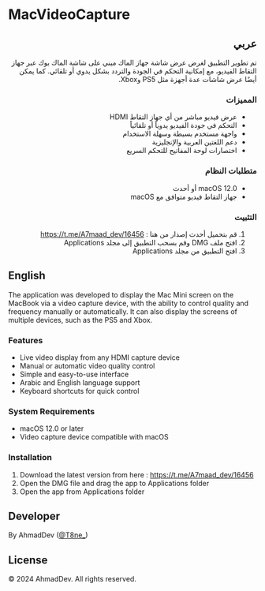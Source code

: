 # MacVideoCapture

<div dir="rtl">

## عربي
تم تطوير التطبيق لغرض عرض شاشة جهاز الماك ميني على شاشة الماك بوك عبر جهاز التقاط الفيديو، مع إمكانية التحكم في الجودة والتردد بشكل يدوي أو تلقائي.
كما يمكن أيضًا عرض شاشات عدة أجهزة مثل PS5 وXbox.

### المميزات
- عرض فيديو مباشر من أي جهاز التقاط HDMI
- التحكم في جودة الفيديو يدوياً أو تلقائياً
- واجهة مستخدم بسيطة وسهلة الاستخدام
- دعم اللغتين العربية والإنجليزية
- اختصارات لوحة المفاتيح للتحكم السريع

### متطلبات النظام
- macOS 12.0 أو أحدث
- جهاز التقاط فيديو متوافق مع macOS


### التثبيت
1. قم بتحميل أحدث إصدار من هنا : https://t.me/A7maad_dev/16456
2. افتح ملف DMG وقم بسحب التطبيق إلى مجلد Applications
3. افتح التطبيق من مجلد Applications

</div>

## English

The application was developed to display the Mac Mini screen on the MacBook via a video capture device, with the ability to control quality and frequency manually or automatically.
It can also display the screens of multiple devices, such as the PS5 and Xbox.

### Features
- Live video display from any HDMI capture device
- Manual or automatic video quality control
- Simple and easy-to-use interface
- Arabic and English language support
- Keyboard shortcuts for quick control

### System Requirements
- macOS 12.0 or later
- Video capture device compatible with macOS

### Installation
1. Download the latest version from here : https://t.me/A7maad_dev/16456
2. Open the DMG file and drag the app to Applications folder
3. Open the app from Applications folder

## Developer
By AhmadDev ([@T8ne_](https://twitter.com/T8ne_))

## License
© 2024 AhmadDev. All rights reserved.
